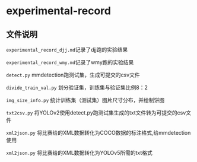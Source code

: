 # experimental-record
## 文件说明
```experimental_record_djj.md```记录了djj跑的实验结果

```experimental_record_wmy.md```记录了wmy跑的实验结果

```detect.py``` mmdetection跑测试集，生成可提交的csv文件

```divide_train_val.py``` 划分验证集，训练集与验证集比例8：2

```img_size_info.py``` 统计训练集（测试集）图片尺寸分布，并绘制饼图

```txt2csv.py``` 将YOLOv2使用detect.py跑测试集生成的txt文件转为可提交的csv文件

```xml2json.py``` 将比赛给的XML数据转化为COCO数据的标注格式,给mmdetection使用

```xml2json.py``` 将比赛给的XML数据转化为YOLOv5所需的txt格式
